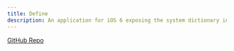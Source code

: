 ```yaml
---
title: Define
description: An application for iOS 6 exposing the system dictionary in a convienent application frontend.
---
```


[GitHub Repo](https://github.com/keplersj/Define)
